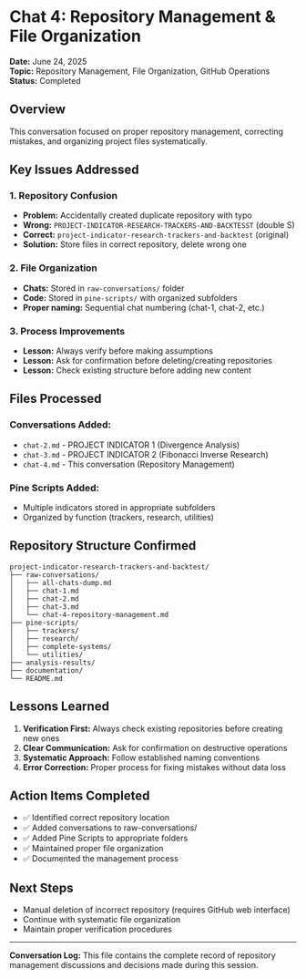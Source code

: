 # Chat 4: Repository Management & File Organization

**Date:** June 24, 2025  
**Topic:** Repository Management, File Organization, GitHub Operations  
**Status:** Completed

## Overview

This conversation focused on proper repository management, correcting mistakes, and organizing project files systematically.

## Key Issues Addressed

### 1. Repository Confusion
- **Problem:** Accidentally created duplicate repository with typo
- **Wrong:** `PROJECT-INDICATOR-RESEARCH-TRACKERS-AND-BACKTESST` (double S)
- **Correct:** `project-indicator-research-trackers-and-backtest` (original)
- **Solution:** Store files in correct repository, delete wrong one

### 2. File Organization
- **Chats:** Stored in `raw-conversations/` folder
- **Code:** Stored in `pine-scripts/` with organized subfolders
- **Proper naming:** Sequential chat numbering (chat-1, chat-2, etc.)

### 3. Process Improvements
- **Lesson:** Always verify before making assumptions
- **Lesson:** Ask for confirmation before deleting/creating repositories
- **Lesson:** Check existing structure before adding new content

## Files Processed

### Conversations Added:
- `chat-2.md` - PROJECT INDICATOR 1 (Divergence Analysis)
- `chat-3.md` - PROJECT INDICATOR 2 (Fibonacci Inverse Research)
- `chat-4.md` - This conversation (Repository Management)

### Pine Scripts Added:
- Multiple indicators stored in appropriate subfolders
- Organized by function (trackers, research, utilities)

## Repository Structure Confirmed

```
project-indicator-research-trackers-and-backtest/
├── raw-conversations/
│   ├── all-chats-dump.md
│   ├── chat-1.md
│   ├── chat-2.md
│   ├── chat-3.md
│   └── chat-4-repository-management.md
├── pine-scripts/
│   ├── trackers/
│   ├── research/
│   ├── complete-systems/
│   └── utilities/
├── analysis-results/
├── documentation/
└── README.md
```

## Lessons Learned

1. **Verification First:** Always check existing repositories before creating new ones
2. **Clear Communication:** Ask for confirmation on destructive operations
3. **Systematic Approach:** Follow established naming conventions
4. **Error Correction:** Proper process for fixing mistakes without data loss

## Action Items Completed

- ✅ Identified correct repository location
- ✅ Added conversations to raw-conversations/
- ✅ Added Pine Scripts to appropriate folders
- ✅ Maintained proper file organization
- ✅ Documented the management process

## Next Steps

- Manual deletion of incorrect repository (requires GitHub web interface)
- Continue with systematic file organization
- Maintain proper verification procedures

---

**Conversation Log:** This file contains the complete record of repository management discussions and decisions made during this session.
